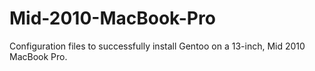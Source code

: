 Mid-2010-MacBook-Pro
====================

Configuration files to successfully install Gentoo on a 13-inch, Mid 2010 MacBook Pro.

